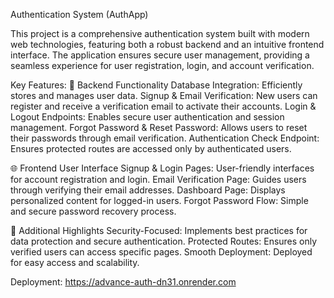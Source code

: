 Authentication System (AuthApp)

This project is a comprehensive authentication system built with modern web technologies, featuring both a robust backend and an intuitive frontend interface. The application ensures secure user management, providing a seamless experience for user registration, login, and account verification.

Key Features:
🔐 Backend Functionality
Database Integration: Efficiently stores and manages user data.
Signup & Email Verification: New users can register and receive a verification email to activate their accounts.
Login & Logout Endpoints: Enables secure user authentication and session management.
Forgot Password & Reset Password: Allows users to reset their passwords through email verification.
Authentication Check Endpoint: Ensures protected routes are accessed only by authenticated users.

🌐 Frontend User Interface
Signup & Login Pages: User-friendly interfaces for account registration and login.
Email Verification Page: Guides users through verifying their email addresses.
Dashboard Page: Displays personalized content for logged-in users.
Forgot Password Flow: Simple and secure password recovery process.

🚀 Additional Highlights
Security-Focused: Implements best practices for data protection and secure authentication.
Protected Routes: Ensures only verified users can access specific pages.
Smooth Deployment: Deployed for easy access and scalability.

Deployment: https://advance-auth-dn31.onrender.com

